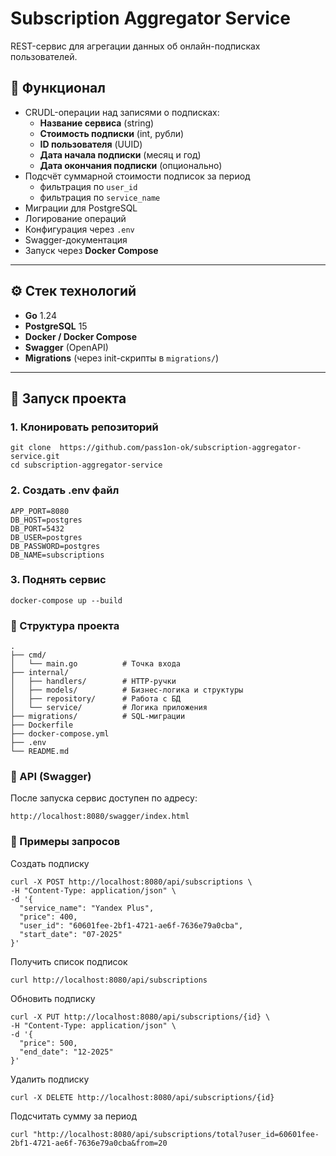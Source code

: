 # Subscription Aggregator Service  

REST-сервис для агрегации данных об онлайн-подписках пользователей.  

## 📌 Функционал
- CRUDL-операции над записями о подписках:
  - **Название сервиса** (string)  
  - **Стоимость подписки** (int, рубли)  
  - **ID пользователя** (UUID)  
  - **Дата начала подписки** (месяц и год)  
  - **Дата окончания подписки** (опционально)  
- Подсчёт суммарной стоимости подписок за период  
  - фильтрация по `user_id`  
  - фильтрация по `service_name`  
- Миграции для PostgreSQL  
- Логирование операций  
- Конфигурация через `.env`  
- Swagger-документация  
- Запуск через **Docker Compose**

---

## ⚙️ Стек технологий
- **Go** 1.24  
- **PostgreSQL** 15  
- **Docker / Docker Compose**  
- **Swagger** (OpenAPI)  
- **Migrations** (через init-скрипты в `migrations/`)  

---

## 🚀 Запуск проекта

### 1. Клонировать репозиторий
```
git clone  https://github.com/pass1on-ok/subscription-aggregator-service.git
cd subscription-aggregator-service
```

### 2. Создать .env файл
```
APP_PORT=8080
DB_HOST=postgres
DB_PORT=5432
DB_USER=postgres
DB_PASSWORD=postgres
DB_NAME=subscriptions
```

### 3. Поднять сервис
```
docker-compose up --build
```

### 📂 Структура проекта
```
.
├── cmd/
│   └── main.go          # Точка входа
├── internal/
│   ├── handlers/        # HTTP-ручки
│   ├── models/          # Бизнес-логика и структуры
│   ├── repository/      # Работа с БД
│   └── service/         # Логика приложения
├── migrations/          # SQL-миграции
├── Dockerfile
├── docker-compose.yml
├── .env
└── README.md
```

### 📖 API (Swagger)

После запуска сервис доступен по адресу:
```
http://localhost:8080/swagger/index.html
```

### 📌 Примеры запросов
Создать подписку
```
curl -X POST http://localhost:8080/api/subscriptions \
-H "Content-Type: application/json" \
-d '{
  "service_name": "Yandex Plus",
  "price": 400,
  "user_id": "60601fee-2bf1-4721-ae6f-7636e79a0cba",
  "start_date": "07-2025"
}'
```

Получить список подписок
```
curl http://localhost:8080/api/subscriptions
```

Обновить подписку
```
curl -X PUT http://localhost:8080/api/subscriptions/{id} \
-H "Content-Type: application/json" \
-d '{
  "price": 500,
  "end_date": "12-2025"
}'
```

Удалить подписку
```
curl -X DELETE http://localhost:8080/api/subscriptions/{id}
```

Подсчитать сумму за период
```
curl "http://localhost:8080/api/subscriptions/total?user_id=60601fee-2bf1-4721-ae6f-7636e79a0cba&from=20
```

